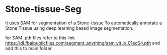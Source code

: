 # Stone-tissue-Seg
It uses SAM for segmentation of a Stone-tissue To automatically annotate a Stone Tissue using deep learning based image segmentation. 


for SAM  .pth  files refer to this link 
https://dl.fbaipublicfiles.com/segment_anything/sam_vit_b_01ec64.pth  and add this to main folder.

